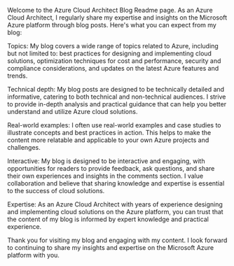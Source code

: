 Welcome to the Azure Cloud Architect Blog Readme page. As an Azure Cloud Architect, I regularly share my expertise and insights on the Microsoft Azure platform through blog posts. Here's what you can expect from my blog:

Topics:
My blog covers a wide range of topics related to Azure, including but not limited to: best practices for designing and implementing cloud solutions, optimization techniques for cost and performance, security and compliance considerations, and updates on the latest Azure features and trends.

Technical depth:
My blog posts are designed to be technically detailed and informative, catering to both technical and non-technical audiences. I strive to provide in-depth analysis and practical guidance that can help you better understand and utilize Azure cloud solutions.

Real-world examples:
I often use real-world examples and case studies to illustrate concepts and best practices in action. This helps to make the content more relatable and applicable to your own Azure projects and challenges.

Interactive:
My blog is designed to be interactive and engaging, with opportunities for readers to provide feedback, ask questions, and share their own experiences and insights in the comments section. I value collaboration and believe that sharing knowledge and expertise is essential to the success of cloud solutions.

Expertise:
As an Azure Cloud Architect with years of experience designing and implementing cloud solutions on the Azure platform, you can trust that the content of my blog is informed by expert knowledge and practical experience.

Thank you for visiting my blog and engaging with my content. I look forward to continuing to share my insights and expertise on the Microsoft Azure platform with you.
